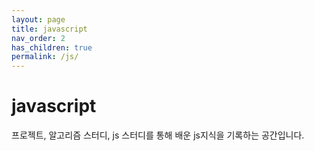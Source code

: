 ```yaml
---
layout: page
title: javascript
nav_order: 2
has_children: true
permalink: /js/
---
```


# javascript
프로젝트, 알고리즘 스터디, js 스터디를 통해 배운 js지식을 기록하는 공간입니다.